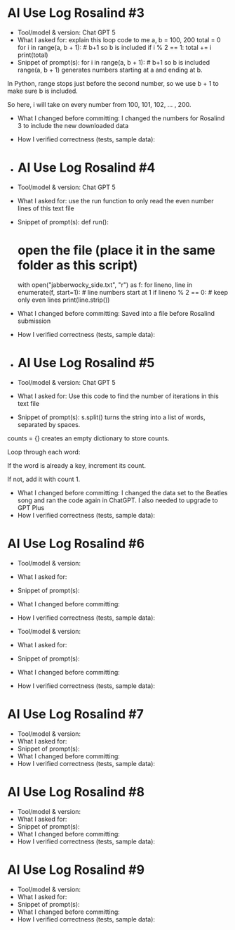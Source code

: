 # AI Use Log Rosalind #3
- Tool/model & version: Chat GPT 5
- What I asked for: explain this loop code to me a, b = 100, 200 total = 0 for i in range(a, b + 1): # b+1 so b is included if i % 2 == 1: total += i print(total)
- Snippet of prompt(s): for i in range(a, b + 1):   # b+1 so b is included
range(a, b + 1) generates numbers starting at a and ending at b.

In Python, range stops just before the second number, so we use b + 1 to make sure b is included.

So here, i will take on every number from 100, 101, 102, … , 200.
- What I changed before committing: I changed the numbers for Rosalind 3 to include the new downloaded data
- How I verified correctness (tests, sample data):

- # AI Use Log Rosalind #4
- Tool/model & version: Chat GPT 5
- What I asked for: use the run function to only read the even number lines of this text file
- Snippet of prompt(s): def run():
    # open the file (place it in the same folder as this script)
    with open("jabberwocky_side.txt", "r") as f:
        for lineno, line in enumerate(f, start=1):  # line numbers start at 1
            if lineno % 2 == 0:  # keep only even lines
                print(line.strip())
- What I changed before committing: Saved into a file before Rosalind submission
- How I verified correctness (tests, sample data): 

- # AI Use Log Rosalind #5
- Tool/model & version: Chat GPT 5
- What I asked for: Use this code to find the number of iterations in this text file
- Snippet of prompt(s): s.split() turns the string into a list of words, separated by spaces.

counts = {} creates an empty dictionary to store counts.

Loop through each word:

If the word is already a key, increment its count.

If not, add it with count 1.
- What I changed before committing: I changed the data set to the Beatles song and ran the code again in ChatGPT. I also needed to upgrade to GPT Plus 
- How I verified correctness (tests, sample data):

# AI Use Log Rosalind #6
- Tool/model & version:
- What I asked for:
- Snippet of prompt(s):
- What I changed before committing:
- How I verified correctness (tests, sample data):

- Tool/model & version:
- What I asked for:
- Snippet of prompt(s):
- What I changed before committing:
- How I verified correctness (tests, sample data):

# AI Use Log Rosalind #7
- Tool/model & version:
- What I asked for:
- Snippet of prompt(s):
- What I changed before committing:
- How I verified correctness (tests, sample data):

# AI Use Log Rosalind #8
- Tool/model & version:
- What I asked for:
- Snippet of prompt(s):
- What I changed before committing:
- How I verified correctness (tests, sample data):

# AI Use Log Rosalind #9
- Tool/model & version:
- What I asked for:
- Snippet of prompt(s):
- What I changed before committing:
- How I verified correctness (tests, sample data):
